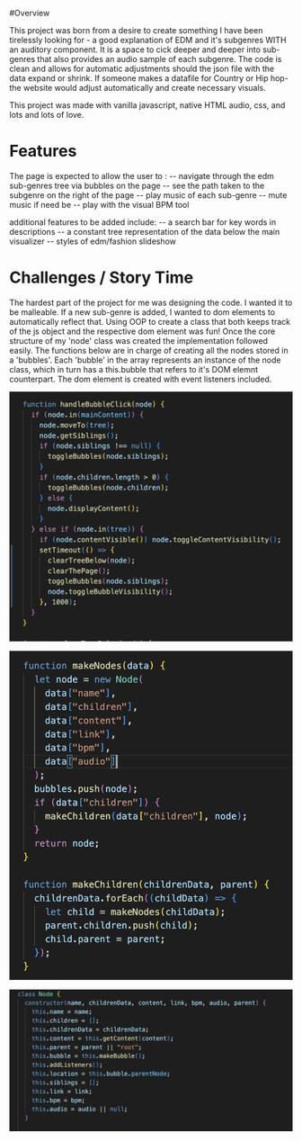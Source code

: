 #Overview

This project was born from a desire to create something I have been tirelessly looking for - a good explanation of EDM and it's subgenres WITH an auditory component. It is a space to cick deeper and deeper into sub-genres that also provides an audio sample of each subgenre. The code is clean and allows for automatic adjustments should the json file with the data expand or shrink. If someone makes a datafile for Country or Hip hop- the website would adjust automatically and create necessary visuals. 

This project was made with vanilla javascript, native HTML audio, css, and lots and lots of love. 

# Features
The page is expected to allow the user to :
-- navigate through the edm sub-genres tree via bubbles on the page
-- see the path taken to the subgenre on the right of the page
-- play music of each sub-genre
-- mute music if need be
-- play with the visual BPM tool

additional features to be added include:
-- a search bar for key words in descriptions
-- a constant tree representation of the data below the main visualizer
-- styles of edm/fashion slideshow 

# Challenges / Story Time

The hardest part of the project for me was designing the code. I wanted it to be malleable. If a new sub-genre is added, I wanted to dom elements to automatically reflect that. Using OOP to create a class that both keeps track of the js object and the respective dom element was fun! Once the core structure of my 'node' class was created the implementation followed easily. 
The functions below are in charge of creating all the nodes stored in a 'bubbles'. Each 'bubble' in the array represents an instance of the node class, which in turn has a this.bubble that refers to it's DOM elemnt counterpart. The dom element is created with event listeners included. 
 

![](data/snippets/Screen%20Shot%202022-10-15%20at%2012.06.30%20PM.png)


![](data/snippets/Screen%20Shot%202022-10-15%20at%2012.06.43%20PM.png)


![](data/snippets/Screen%20Shot%202022-10-15%20at%2012.06.56%20PM.png)